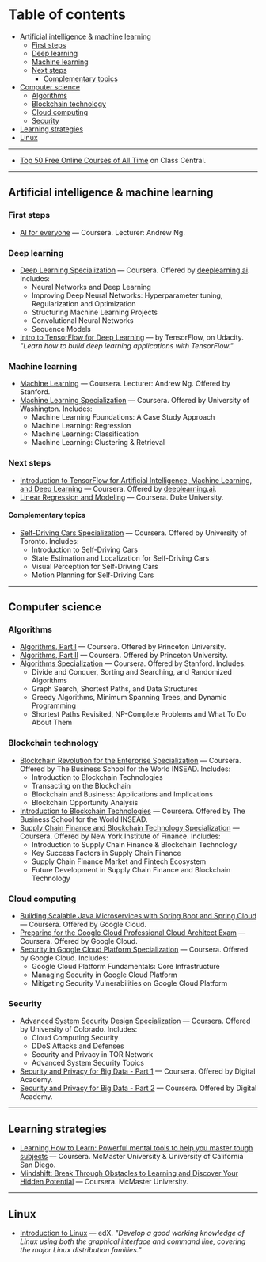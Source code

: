 # Table of contents

<!-- vim-markdown-toc GFM -->

* [Artificial intelligence & machine learning](#artificial-intelligence--machine-learning)
    * [First steps](#first-steps)
    * [Deep learning](#deep-learning)
    * [Machine learning](#machine-learning)
    * [Next steps](#next-steps)
        * [Complementary topics](#complementary-topics)
* [Computer science](#computer-science)
    * [Algorithms](#algorithms)
    * [Blockchain technology](#blockchain-technology)
    * [Cloud computing](#cloud-computing)
    * [Security](#security)
* [Learning strategies](#learning-strategies)
* [Linux](#linux)

<!-- vim-markdown-toc -->

---

- [Top 50 Free Online Courses of All Time](https://www.classcentral.com/collection/top-free-online-courses) on Class Central.

---

## Artificial intelligence & machine learning

### First steps
- [AI for everyone](https://www.coursera.org/learn/ai-for-everyone) — Coursera. Lecturer: Andrew Ng.

### Deep learning
- [Deep Learning Specialization](https://www.coursera.org/specializations/deep-learning) — Coursera. Offered by [deeplearning.ai](https://www.deeplearning.ai/). Includes:
    - Neural Networks and Deep Learning
    - Improving Deep Neural Networks: Hyperparameter tuning, Regularization and Optimization
    - Structuring Machine Learning Projects
    - Convolutional Neural Networks
    - Sequence Models
- [Intro to TensorFlow for Deep Learning](https://www.udacity.com/course/intro-to-tensorflow-for-deep-learning--ud187) — by TensorFlow, on Udacity. *"Learn how to build deep learning applications with TensorFlow."*

### Machine learning
- [Machine Learning](https://www.coursera.org/learn/machine-learning) — Coursera. Lecturer: Andrew Ng. Offered by Stanford.
- [Machine Learning Specialization](https://www.coursera.org/specializations/machine-learning) — Coursera. Offered by University of Washington. Includes:
    - Machine Learning Foundations: A Case Study Approach
    - Machine Learning: Regression
    - Machine Learning: Classification
    - Machine Learning: Clustering & Retrieval

### Next steps
- [Introduction to TensorFlow for Artificial Intelligence, Machine Learning, and Deep Learning](https://www.coursera.org/learn/introduction-tensorflow/) — Coursera. Offered by [deeplearning.ai](https://www.deeplearning.ai/).
- [Linear Regression and Modeling](https://www.coursera.org/learn/linear-regression-model) — Coursera. Duke University.

#### Complementary topics
- [Self-Driving Cars Specialization](https://www.coursera.org/specializations/self-driving-cars) — Coursera. Offered by University of Toronto. Includes:
    - Introduction to Self-Driving Cars
    - State Estimation and Localization for Self-Driving Cars
    - Visual Perception for Self-Driving Cars
    - Motion Planning for Self-Driving Cars

---

## Computer science

### Algorithms
- [Algorithms, Part I](https://www.coursera.org/learn/algorithms-part1) — Coursera. Offered by Princeton University.
- [Algorithms, Part II](https://www.coursera.org/learn/algorithms-part2) — Coursera. Offered by Princeton University.
- [Algorithms Specialization](https://www.coursera.org/specializations/algorithms) — Coursera. Offered by Stanford. Includes:
    - Divide and Conquer, Sorting and Searching, and Randomized Algorithms
    - Graph Search, Shortest Paths, and Data Structures
    - Greedy Algorithms, Minimum Spanning Trees, and Dynamic Programming
    - Shortest Paths Revisited, NP-Complete Problems and What To Do About Them

### Blockchain technology
- [Blockchain Revolution for the Enterprise Specialization](https://www.coursera.org/specializations/blockchain-revolution-enterprise) — Coursera. Offered by The Business School for the World INSEAD. Includes:
    - Introduction to Blockchain Technologies
    - Transacting on the Blockchain
    - Blockchain and Business: Applications and Implications
    - Blockchain Opportunity Analysis
- [Introduction to Blockchain Technologies](https://www.coursera.org/learn/introduction-blockchain-technologies) — Coursera. Offered by The Business School for the World INSEAD.
- [Supply Chain Finance and Blockchain Technology Specialization](https://www.coursera.org/specializations/supply-chain-finance-and-blockchain-technology) — Coursera. Offered by New York Institute of Finance. Includes:
    - Introduction to Supply Chain Finance & Blockchain Technology
    - Key Success Factors in Supply Chain Finance
    - Supply Chain Finance Market and Fintech Ecosystem
    - Future Development in Supply Chain Finance and Blockchain Technology

### Cloud computing
- [Building Scalable Java Microservices with Spring Boot and Spring Cloud](https://www.coursera.org/learn/google-cloud-java-spring) — Coursera. Offered by Google Cloud.
- [Preparing for the Google Cloud Professional Cloud Architect Exam](https://www.coursera.org/learn/preparing-cloud-professional-cloud-architect-exam) — Coursera. Offered by Google Cloud.
- [Security in Google Cloud Platform Specialization](https://www.coursera.org/specializations/security-google-cloud-platform) — Coursera. Offered by Google Cloud. Includes:
    - Google Cloud Platform Fundamentals: Core Infrastructure
    - Managing Security in Google Cloud Platform
    - Mitigating Security Vulnerabilities on Google Cloud Platform

### Security
- [Advanced System Security Design Specialization](https://www.coursera.org/specializations/advanced-system-security-design) — Coursera. Offered by University of Colorado. Includes:
    - Cloud Computing Security
    - DDoS Attacks and Defenses
    - Security and Privacy in TOR Network
    - Advanced System Security Topics
- [Security and Privacy for Big Data - Part 1](https://www.coursera.org/learn/security-privacy-big-data) — Coursera. Offered by Digital Academy.
- [Security and Privacy for Big Data - Part 2](https://www.coursera.org/learn/security-privacy-big-data-protection) — Coursera. Offered by Digital Academy.

---

## Learning strategies
- [Learning How to Learn: Powerful mental tools to help you master tough subjects](https://www.coursera.org/learn/learning-how-to-learn) — Coursera. McMaster University & University of California San Diego.
- [Mindshift: Break Through Obstacles to Learning and Discover Your Hidden Potential](https://www.coursera.org/learn/mindshift) — Coursera. McMaster University.

---

## Linux

- [Introduction to Linux](https://www.edx.org/course/introduction-to-linux) — edX. *"Develop a good working knowledge of Linux using both the graphical interface and command line, covering the major Linux distribution families."*
